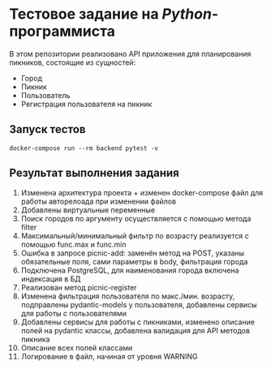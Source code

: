 # Тестовое задание на _Python_-программиста

В этом репозитории реализовано API приложения для планирования пикников, состоящие из сущностей:

- Город
- Пикник
- Пользователь
- Регистрация пользователя на пикник

## Запуск тестов

`docker-compose run --rm backend pytest -v`


## Результат выполнения задания

1. Изменена архитектура проекта + изменен docker-compose файл для работы авторелоада при изменении файлов
2. Добавлены виртуальные переменные
3. Поиск городов по аргументу осуществляется с помощью метода filter
4. Максимальный/минимальный фильтр по возрасту реализуется с помощью func.max и func.min
5. Ошибка в запросе picnic-add: заменён метод на POST, указаны обязательные поля, сами параметры в body, фильтрация
   города
6. Подключена PostgreSQL, для наименования города включена индексация в БД
7. Реализован метод picnic-register
8. Изменена фильтрация пользователя по макс./мин. возрасту, подправлены pydantic-models у пользователя, добавлены
   сервисы для работы с пользователями
9. Добавлены сервисы для работы с пикниками, изменено описание полей на pydantic классы, добавлена валидация для API
   методов пикника
10. Описание всех полей классами
11. Логирование в файл, начиная от уровня WARNING